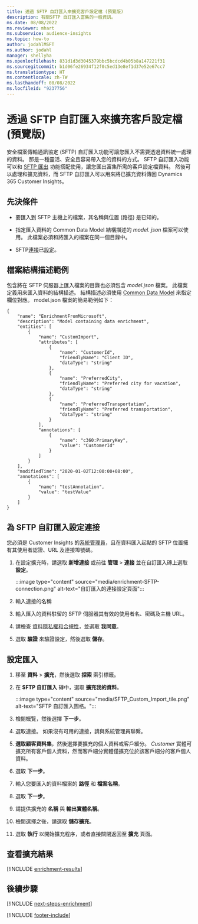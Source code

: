 ```yaml
---
title: 透過 SFTP 自訂匯入來擴充客戶設定檔 (預覽版)
description: 有關SFTP 自訂匯入富集的一般資訊。
ms.date: 08/08/2022
ms.reviewer: mhart
ms.subservice: audience-insights
ms.topic: how-to
author: jodahlMSFT
ms.author: jodahl
manager: shellyha
ms.openlocfilehash: 831d1d3d3045379bbc5bcdcd4b05b8a147221f31
ms.sourcegitcommit: b1d06fe26934f12f0c5ed13e8ef1d37e52e67cc7
ms.translationtype: HT
ms.contentlocale: zh-TW
ms.lasthandoff: 08/08/2022
ms.locfileid: "9237756"
---
```

# <a name="enrich-customer-profiles-with-sftp-custom-import-preview"></a>透過 SFTP 自訂匯入來擴充客戶設定檔 (預覽版)

安全檔案傳輸通訊協定 (SFTP) 自訂匯入功能可讓您匯入不需要透過資料統一處理的資料。 那是一種靈活、安全且容易帶入您的資料的方式。 SFTP 自訂匯入功能可以和 [SFTP 匯出](export-sftp.md) 功能搭配使用，讓您匯出富集所需的客戶設定檔資料。 然後可以處理和擴充資料，而 SFTP 自訂匯入可以用來將已擴充資料傳回 Dynamics 365 Customer Insights。

## <a name="prerequisites"></a>先決條件

- 要匯入到 SFTP 主機上的檔案，其名稱與位置 (路徑) 是已知的。

- 指定匯入資料的 Common Data Model 結構描述的 *model. json* 檔案可以使用。 此檔案必須和將匯入的檔案在同一個目錄中。

- SFTP[連接](connections.md)已[設定](#configure-the-connection-for-sftp-custom-import)。

## <a name="file-schema-example"></a>檔案結構描述範例

包含將在 SFTP 伺服器上匯入檔案的目錄也必須包含 *model.json* 檔案。 此檔案定義用來匯入資料的結構描述。 結構描述必須使用 [Common Data Model](/common-data-model/) 來指定欄位對應。 model.json 檔案的簡易範例如下：

```
{
    "name": "EnrichmentFromMicrosoft",
    "description": "Model containing data enrichment",
    "entities": [
        {
            "name": "CustomImport",
            "attributes": [
                {
                    "name": "CustomerId",
                    "friendlyName": "Client ID",
                    "dataType": "string"
                },
                {
                    "name": "PreferredCity",
                    "friendlyName": "Preferred city for vacation",
                    "dataType": "string"
                },
                {
                    "name": "PreferredTransportation",
                    "friendlyName": "Preferred transportation",
                    "dataType": "string"
                }
            ],
            "annotations": [
                {
                    "name": "c360:PrimaryKey",
                    "value": "CustomerId"
                }
            ]
        }
    ],
    "modifiedTime": "2020-01-02T12:00:00+08:00",
    "annotations": [
        {
            "name": "testAnnotation",
            "value": "testValue"
        }
    ]
}
```

## <a name="configure-the-connection-for-sftp-custom-import"></a>為 SFTP 自訂匯入設定連接

您必須是 Customer Insights 的[系統管理員](permissions.md#admin)，且在資料匯入起點的 SFTP 位置擁有其使用者認證、URL 及連接埠號碼。

1. 在設定擴充時，請選取 **新增連接** 或前往 **管理** > **連接** 並在自訂匯入磚上選取 **設定**。

   :::image type="content" source="media/enrichment-SFTP-connection.png" alt-text="自訂匯入的連接設定頁面":::

1. 輸入連接的名稱

1. 輸入匯入的資料駐留的 SFTP 伺服器其有效的使用者名、密碼及主機 URL。

1. 請檢查 [資料隱私權和合規性](connections.md#data-privacy-and-compliance)，並選取 **我同意**。

1. 選取 **驗證** 來驗證設定，然後選取 **儲存**。

## <a name="configure-the-import"></a>設定匯入

1. 移至 **資料** > **擴充**，然後選取 **探索** 索引標籤。

1. 在 **SFTP 自訂匯入** 磚中，選取 **擴充我的資料**。

   :::image type="content" source="media/SFTP_Custom_Import_tile.png" alt-text="SFTP 自訂匯入圖格。":::

1. 檢閱概覽，然後選擇 **下一步**。

1. 選取連接。 如果沒有可用的連接，請與系統管理員聯繫。

1. **選取顧客資料集**，然後選擇要擴充的個人資料或客戶細分。 *Customer* 實體可擴充所有客戶個人資料，然而客戶細分實體僅擴充位於該客戶細分的客戶個人資料。

1. 選取 **下一步**。

1. 輸入您要匯入的資料檔案的 **路徑** 和 **檔案名稱**。

1. 選取 **下一步**。

1. 請提供擴充的 **名稱** 與 **輸出實體名稱**。

1. 檢閱選擇之後，請選取 **儲存擴充**。

1. 選取 **執行** 以開始擴充程序，或者直接關閉返回至 **擴充** 頁面。

## <a name="view-enrichment-results"></a>查看擴充結果

[!INCLUDE [enrichment-results](includes/enrichment-results.md)]

## <a name="next-steps"></a>後續步驟

[!INCLUDE [next-steps-enrichment](includes/next-steps-enrichment.md)]

[!INCLUDE [footer-include](includes/footer-banner.md)]
